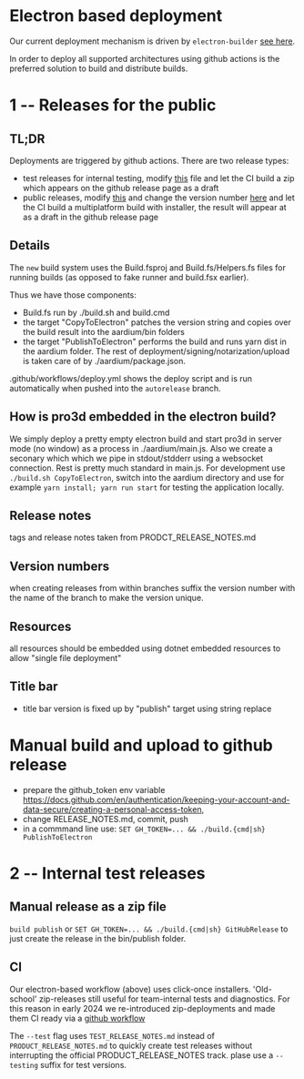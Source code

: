 # Electron based deployment

Our current deployment mechanism is driven by `electron-builder` [see here](https://github.com/pro3d-space/PRo3D/blob/99900d5aa88242e2d340d1c4636994f09e406c79/aardium/package.json#L21).

In order to deploy all supported architectures using github actions is the preferred solution to build and distribute builds.

# 1 -- Releases for the public

## TL;DR

Deployments are triggered by github actions. 
There are two release types:
 - test releases for internal testing, modify [this](https://github.com/pro3d-space/PRo3D/blob/develop/TEST_RELEASE_NOTES.md) file and let the CI build a zip which appears on the github release page as a draft
 - public releases, modify [this](https://github.com/pro3d-space/PRo3D/blob/develop/PRODUCT_RELEASE_NOTES.md) and change the version number [here](https://github.com/pro3d-space/PRo3D/blob/0fc290263430b5c2ff172c18286885a8bf0b73a0/aardium/package.json#L4) and let the CI build a multiplatform build with installer, the result will appear at as a draft in the github release page

## Details

The `new` build system uses the Build.fsproj and Build.fs/Helpers.fs files for running builds (as opposed to fake runner and build.fsx earlier).

Thus we have those components:
 - Build.fs run by ./build.sh and build.cmd
 - the target "CopyToElectron" patches the version string and copies over the build result into the aardium/bin folders
 - the target "PublishToElectron" performs the build and runs yarn dist in the aardium folder. The rest of deployment/signing/notarization/upload is taken care of by ./aardium/package.json.

.github/workflows/deploy.yml shows the deploy script and is run automatically when pushed into the `autorelease` branch.

## How is pro3d embedded in the electron build?

We simply deploy a pretty empty electron build and start pro3d in server mode (no window) as a process in ./aardium/main.js.
Also we create a seconary which which we pipe in stdout/stdderr using a websocket connection.
Rest is pretty much standard in main.js.
For development use `./build.sh CopyToElectron`, switch into the aardium directory and use for example `yarn install; yarn run start` for testing the application locally.

## Release notes

tags and release notes taken from PRODCT_RELEASE_NOTES.md

## Version numbers

when creating releases from within branches suffix the version number with the name of the branch to make the version unique.

## Resources

all resources should be embedded using dotnet embedded resources to allow "single file deployment"

## Title bar

- title bar version is fixed up by "publish" target using string replace

# Manual build and upload to github release

- prepare the github_token env variable https://docs.github.com/en/authentication/keeping-your-account-and-data-secure/creating-a-personal-access-token, 
- change RELEASE_NOTES.md, commit, push
- in a commmand line use: ```SET GH_TOKEN=... && ./build.{cmd|sh} PublishToElectron```

# 2 -- Internal test releases

## Manual release as a zip file

`build publish` or
```SET GH_TOKEN=... && ./build.{cmd|sh} GitHubRelease```
to just create the release in the bin/publish folder.

## CI

Our electron-based workflow (above) uses click-once installers. 'Old-school' zip-releases still useful for team-internal tests and diagnostics. For this reason in early 2024 we re-introduced zip-deployments and made them CI ready via a [github workflow](https://github.com/pro3d-space/PRo3D/blob/00ace24f078b54582c9553ee39ed8d60b1c7be29/.github/workflows/testrelease.yml#L28)

The `--test` flag uses `TEST_RELEASE_NOTES.md` instead of `PRODUCT_RELEASE_NOTES.md` to quickly create test releases without interrupting the official PRODUCT_RELEASE_NOTES track. plase use a `--testing` suffix for test versions.
